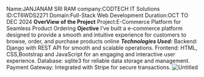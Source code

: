 Name:JANJANAM SRI RAM
company:CODTECH IT Solutions
ID:CT6WDS2271
Domain:Full-Stack Web Development
Duration:OCT TO DEC 2024
**OverView of the Project**
Project:E-Commerce Platform for Seamless Product Ordering
**Ojective**
I’ve built a e-commerce platform designed to provide a smooth and intuitive experience for customers to browse, order, and purchase products online
**_Technologies Used:_**
  Backend: Django with REST API for smooth and scalable operations.
  Frontend: HTML, CSS,Bootstrap and JavaScript for an engaging and interactive user experience.
  Database: sqlite3 for reliable data storage and management.
  Payment Gateway: Integrated with Stripe for secure transactions.
![Untitled](https://github.com/user-attachments/assets/69677410-bf4b-4642-b735-d6489b14a48d)
